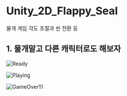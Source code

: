 
# Unity_2D_Flappy_Seal
물개 게임 각도 조절과 씬 전환 등 

## 1. 물개말고 다른 캐릭터로도 해보자


![Ready](https://user-images.githubusercontent.com/54494793/125163464-41e27100-e1c8-11eb-92c4-85703c1da073.png)

![Playing](https://user-images.githubusercontent.com/54494793/125163468-473fbb80-e1c8-11eb-82f2-a37a746b6974.png)

![GameOver11](https://user-images.githubusercontent.com/54494793/125163474-4a3aac00-e1c8-11eb-8df9-28c8c2171f38.png)
